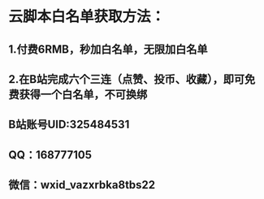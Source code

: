 # 云脚本白名单获取方法：
## 1.付费6RMB，秒加白名单，无限加白名单
## 2.在B站完成六个三连（点赞、投币、收藏），即可免费获得一个白名单，不可换绑
## B站账号UID:325484531
## QQ：168777105
## 微信：wxid_vazxrbka8tbs22